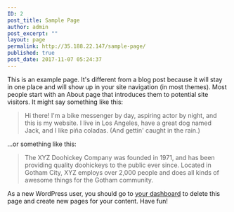 ```yaml
---
ID: 2
post_title: Sample Page
author: admin
post_excerpt: ""
layout: page
permalink: http://35.188.22.147/sample-page/
published: true
post_date: 2017-11-07 05:24:37
---
```

This is an example page. It's different from a blog post because it will stay in one place and will show up in your site navigation (in most themes). Most people start with an About page that introduces them to potential site visitors. It might say something like this:

<blockquote>Hi there! I'm a bike messenger by day, aspiring actor by night, and this is my website. I live in Los Angeles, have a great dog named Jack, and I like pi&#241;a coladas. (And gettin' caught in the rain.)</blockquote>

...or something like this:

<blockquote>The XYZ Doohickey Company was founded in 1971, and has been providing quality doohickeys to the public ever since. Located in Gotham City, XYZ employs over 2,000 people and does all kinds of awesome things for the Gotham community.</blockquote>

As a new WordPress user, you should go to <a href="http://35.188.22.147/wp-admin/">your dashboard</a> to delete this page and create new pages for your content. Have fun!
